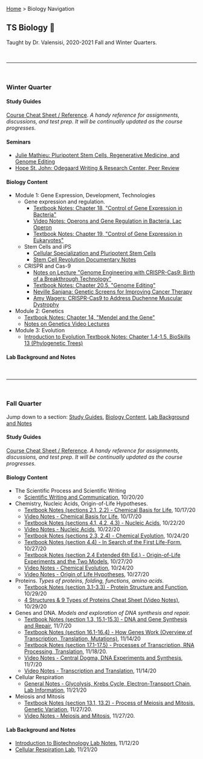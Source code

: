 [Home](https://andre-ye.github.io) > Biology Navigation 
## TS Biology 🧬
Taught by Dr. Valensisi, 2020-2021 Fall and Winter Quarters.

<br>

--- 

<br>

### Winter Quarter

#### Study Guides
[Course Cheat Sheet / Reference](https://andre-ye.github.io/biology/winter-quarter/study-guide/cheat-sheet). *A handy reference for assignments, discussions, and test prep. It will be continually updated as the course progresses.*

#### Seminars
- [Julie Mathieu: Pluripotent Stem Cells, Regenerative Medicine, and Genome Editing](https://andre-ye.github.io/biology/winter-quarter/seminar/mathieu-crispr-and-stem-cells)
- [Hope St. John: Odegaard Writing & Research Center, Peer Review](https://andre-ye.github.io/biology/winter-quarter/seminar/hope-st-john)

#### Biology Content
- Module 1: Gene Expression, Development, Technologies
  - Gene expression and regulation.
    - [Textbook Notes: Chapter 18, "Control of Gene Expression in Bacteria"](https://andre-ye.github.io/biology/winter-quarter/notes/module-1/chapter-18)
    - [Video Notes: Operons and Gene Regulation in Bacteria, Lac Operon](https://andre-ye.github.io/biology/winter-quarter/notes/module-1/video-notes)
    - [Textbook Notes: Chapter 19, "Control of Gene Expression in Eukaryotes"](https://andre-ye.github.io/biology/winter-quarter/notes/module-1/chapter-19)
  - Stem Cells and iPS
    - [Cellular Specialization and Pluripotent Stem Cells](https://andre-ye.github.io/biology/winter-quarter/notes/module-1/cellular-specialization)
    - [Stem Cell Revolution Documentary Notes](https://andre-ye.github.io/biology/winter-quarter/notes/module-1/stem-cell-revolution)
  - CRISPR and Cas-9
    - [Notes on Lecture "Genome Engineering with CRISPR-Cas9: Birth of a Breakthrough Technology"](https://andre-ye.github.io/biology/winter-quarter/notes/module-1/doudna-lecture)
    - [Textbook Notes: Chapter 20.5, "Genome Editing"](https://andre-ye.github.io/biology/winter-quarter/notes/module-1/chapter-20)
    - [Neville Sanjana: Genetic Screens for Improving Cancer Therapy](https://andre-ye.github.io/biology/winter-quarter/notes/module-1/neville_sanjana_videos)
    - [Amy Wagers: CRISPR-Cas9 to Address Duchenne Muscular Dystrophy](https://andre-ye.github.io/biology/winter-quarter/notes/module-1/amy-wagers-video)
- Module 2: Genetics
  - [Textbook Notes: Chapter 14, "Mendel and the Gene"](https://andre-ye.github.io/biology/winter-quarter/notes/module-2/chapter-14)
  - [Notes on Genetics Video Lectures](https://andre-ye.github.io/biology/winter-quarter/notes/module-2/genetics-video-lectures)
- Module 3: Evolution
  - [Introduction to Evolution Textbook Notes: Chapter 1.4-1.5, BioSkills 13 (Phylogenetic Trees)](https://andre-ye.github.io/biology/winter-quarter/notes/module-3/introduction-to-evolution-textbook-notes)


#### Lab Background and Notes

<br>

---

<br>

### Fall Quarter
Jump down to a section: [Study Guides](#study-guides-1), [Biology Content](#biology-content-1), [Lab Background and Notes](#lab-background-and-notes-1)

#### Study Guides
[Course Cheat Sheet / Reference](https://andre-ye.github.io/biology/study-guides/cheat-sheet). *A handy reference for assignments, discussions, and test prep. It will be continually updated as the course progresses.*

#### Biology Content
- The Scientific Process and Scientific Writing
  - [Scientific Writing and Communication](https://andre-ye.github.io/biology/scientific-writing-and-communication), 10/20/20
- Chemistry, Nucleic Acids, Origin-of-Life Hypotheses.
  - [Textbook Notes (sections 2.1, 2.2) - Chemical Basis for Life](https://andre-ye.github.io/biology/chemical-basis-for-life-notes), 10/17/20
  - [Video Notes - Chemical Basis for Life](https://andre-ye.github.io/biology/video_chemical_basis_for_life), 10/17/20
  - [Textbook Notes (sections 4.1, 4.2, 4.3) - Nucleic Acids](https://andre-ye.github.io/biology/nucleic-acids/textbook-notes), 10/22/20
  - [Video Notes - Nucleic Acids](https://andre-ye.github.io/biology/nucleic-acids/video-notes), 10/22/20
  - [Textbook Notes (sections 2.3, 2.4) - Chemical Evolution](https://andre-ye.github.io/biology/chemical-evolution/textbook-notes), 10/24/20
  - [Textbook Notes (section 4.4) - In Search of the First Life-Form](https://andre-ye.github.io/biology/chemical-evolution/in-search-of-the-first-life-form), 10/27/20
  - [Textbook Notes (section 2.4 Extended 6th Ed.) - Origin-of-Life Experiments and the Two Models](https://andre-ye.github.io/biology/chemical-evolution/two-models-of-chemical-evolution), 10/27/20
  - [Video Notes - Chemical Evolution](https://andre-ye.github.io/biology/chemical-evolution/video-notes), 10/24/20
  - [Video Notes - Origin of Life Hypotheses](https://andre-ye.github.io/biology/chemical-evolution/video-notes-origin-of-life), 10/27/20
- Proteins. *Types of proteins, folding, functions, amino acids.*
  - [Textbook Notes (section 3.1-3.3) - Protein Structure and Function](https://andre-ye.github.io/biology/proteins/textbook-notes), 10/29/20
  - [4 Structures & 9 Types of Proteins Cheat Sheet (Video Notes)](https://andre-ye.github.io/biology/proteins/video_notes), 10/29/20
- Genes and DNA. *Models and exploration of DNA synthesis and repair.*
  - [Textbook Notes (section 1.3, 15.1-15.3) - DNA and Gene Synthesis and Repair](https://andre-ye.github.io/biology/genes-and-dna/textbook-notes), 11/7/20
  - [Textbook Notes (section 16.1-16.4) - How Genes Work (Overview of Transcription, Translation, Mutations)](https://andre-ye.github.io/biology/genes-and-dna/chapter-16-how-genes-work), 11/14/20
  - [Textbook Notes (section 17.1-17.5) - Processes of Transcription, RNA Processing, Translation](https://andre-ye.github.io/biology/genes-and-dna/chapter_17), 11/18/20.
  - [Video Notes - Central Dogma, DNA Experiments and Synthesis](https://andre-ye.github.io/biology/genes-and-dna/video-notes), 11/7/20
  - [Video Notes - Transcription and Translation](https://andre-ye.github.io/biology/genes-and-dna/genes-video-notes), 11/14/20
- Cellular Respiration
  - [General Notes - Glycolysis, Krebs Cycle, Electron-Transport Chain, Lab Information](https://andre-ye.github.io/biology/cellular_respiration/general_notes), 11/21/20
- Meiosis and Mitosis
  - [Textbook Notes (section 13.1, 13.2) - Process of Meiosis and Mitosis, Genetic Variation](https://andre-ye.github.io/biology/meiosis-and-mitosis/meiosis-textbook-notes), 11/27/20.
  - [Video Notes - Meiosis and Mitosis](https://andre-ye.github.io/biology/meiosis-and-mitosis/meiosis_video_notes), 11/27/20.

#### Lab Background and Notes
- [Introduction to Biotechnology Lab Notes](https://andre-ye.github.io/biology/labs/introduction-to-biotechnology-methods), 11/12/20
- [Cellular Respiration Lab](https://andre-ye.github.io/biology/cellular_respiration/general_notes#cellular-respiration-lab-background), 11/21/20

